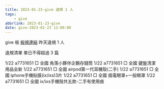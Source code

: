 ```yaml
---
title: 2023-01-23-give 違規 1 人
tags:
    - give
abbrlink: 2023-01-23-give
date: give-2023-01-23 12:00:00
---
```

give 板 [板規連結](https://www.ptt.cc/bbs/give/M.1612495900.A.C32.html)
昨天違規 1 人
<!-- more -->

違規清單
單日不得超過 3 篇

1/22 a7731651 □ 全國 角落小夥伴企鵝存錢筒
1/22 a7731651 □ 全國 鍵盤清潔用品全新
1/22 a7731651 □ 全國 airpod第一代耳機殼(二手)
1/22 a7731651 □ 全國 iphone手機貼膜(ix/ixs)3片
1/22 a7731651 □ 全國 插電眼罩+一般眼罩
1/22 a7731651 □ 全國 ix/ixs手機殼共五款-二手有使用痕